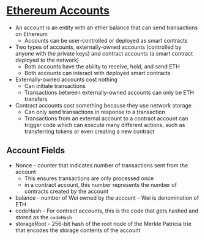 # [Ethereum Accounts](https://ethereum.org/en/developers/docs/accounts/)

* An account is an entity with an ether balance that can send transactions on Ethereum
  * Accounts can be user-controlled or deployed as smart contracts
* Two types of accounts, externally-owned accounts (controlled by anyone with the private keys) and contract accounts (a smart contract deployed to the network)
  * Both accounts have the ability to receive, hold, and send ETH
  * Both accounts can interact with deployed smart contracts
* Externally-owned accounts cost nothing
  * Can initiate transactions
  * Transactions between externally-owned accounts can only be ETH transfers
* Contract accounts cost something because they use network storage
  * Can only send transactions in response to a transaction
  * Transactions from an external account to a contract account can trigger code which can execute many different actions, such as transferring tokens or even creating a new contract

## Account Fields

* Nonce - counter that indicates number of transactions sent from the account
  * This ensures transactions are only processed once
  * in a contract account, this number represents the number of contracts created by the account
* balance - number of Wei owned by the account - Wei is denomination of ETH
* codeHash - For contract accounts, this is the code that gets hashed and stored as the `codeHash`
* storageRoot - 256-bit hash of the root node of the Merkle Patricia trie that encodes the storage contents of the account

